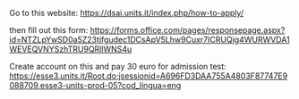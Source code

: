 Go to this website:
https://dsai.units.it/index.php/how-to-apply/

then fill out this form: 
https://forms.office.com/pages/responsepage.aspx?id=NTZLpYwSD0a5Z23tjfgudec1DCsApV5Lhw9Cuxr7ICRUQjg4WURWVDA1WEVEQVNYSzhTRU9QRllWNS4u

Create account on this and pay 30 euro for admission test:
https://esse3.units.it/Root.do;jsessionid=A696FD3DAA755A4803F87747E9088709.esse3-units-prod-05?cod_lingua=eng

